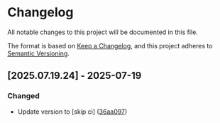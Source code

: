 # Changelog

All notable changes to this project will be documented in this file.

The format is based on [Keep a Changelog](https://keepachangelog.com/en/1.0.0/),
and this project adheres to [Semantic Versioning](https://semver.org/spec/v2.0.0.html).

## [2025.07.19.24] - 2025-07-19

### Changed

* Update version to  [skip ci] ([36aa097](https://github.com/N6REJ/mod_bearslivesearch/commit/36aa097))

